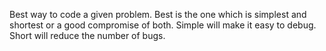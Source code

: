 Best way to code a given problem. Best is the one which is simplest and shortest or a good compromise of both. 
Simple will make it easy to debug.
Short will reduce the number of bugs.